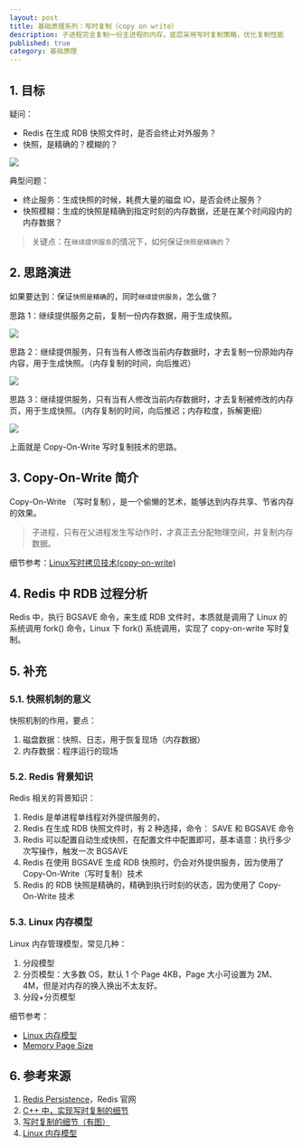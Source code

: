 ```yaml
---
layout: post
title: 基础原理系列：写时复制（copy on write）
description: 子进程完全复制一份主进程的内存，底层采用写时复制策略，优化复制性能
published: true
category: 基础原理
---
```



## 1. 目标

疑问：

* Redis 在生成 RDB 快照文件时，是否会终止对外服务？
* 快照，是精确的？模糊的？

![](redis-multi-process-demo.png)

典型问题：

* 终止服务：生成快照的时候，耗费大量的磁盘 IO，是否会终止服务？
* 快照模糊：生成的快照是精确到指定时刻的内存数据，还是在某个时间段内的内存数据？

> 关键点：在`继续提供服务`的情况下，如何保证`快照是精确的`？

## 2. 思路演进

如果要达到：保证`快照是精确`的，同时`继续提供服务`，怎么做？
 
思路 1：继续提供服务之前，复制一份内存数据，用于生成快照。

![](fork-and-copy.png)

 
思路 2：继续提供服务，只有当有人修改当前内存数据时，才去复制一份原始内存内容，用于生成快照。（内存复制的时间，向后推迟）

![](fork-and-copy-until-edit.png)

思路 3：继续提供服务，只有当有人修改当前内存数据时，才去复制被修改的内存页，用于生成快照。（内存复制的时间，向后推迟；内存粒度，拆解更细）

![](fork-and-copy-small-unit-until-edit.png)
 
上面就是 Copy-On-Write 写时复制技术的思路。

## 3. Copy-On-Write 简介

Copy-On-Write （写时复制），是一个偷懒的艺术，能够达到内存共享、节省内存的效果。

> 子进程，只有在父进程发生写动作时，才真正去分配物理空间，并复制内存数据。

细节参考：[Linux写时拷贝技术(copy-on-write)](http://www.cnblogs.com/biyeymyhjob/archive/2012/07/20/2601655.html)

## 4. Redis 中 RDB 过程分析

Redis 中，执行 BGSAVE 命令，来生成 RDB 文件时，本质就是调用了 Linux 的系统调用 fork() 命令，Linux 下 fork() 系统调用，实现了 copy-on-write 写时复制。

## 5. 补充

### 5.1. 快照机制的意义

快照机制的作用，要点：

1. 磁盘数据：快照、日志，用于恢复现场（内存数据）
1. 内存数据：程序运行的现场

### 5.2. Redis 背景知识

Redis 相关的背景知识：

1. Redis 是单进程单线程对外提供服务的，
1. Redis 在生成 RDB 快照文件时，有 2 种选择，命令： SAVE 和 BGSAVE 命令
1. Redis 可以配置自动生成快照，在配置文件中配置即可，基本语意：执行多少次写操作，触发一次 BGSAVE
1. Redis 在使用 BGSAVE 生成 RDB 快照时，仍会对外提供服务，因为使用了 Copy-On-Write（写时复制）技术
1. Redis 的 RDB 快照是精确的，精确到执行时刻的状态，因为使用了 Copy-On-Write 技术

### 5.3. Linux 内存模型

Linux 内存管理模型，常见几种：

1. 分段模型
1. 分页模型：大多数 OS，默认 1 个 Page 4KB，Page 大小可设置为 2M、4M，但是对内存的换入换出不太友好。
1. 分段+分页模型

细节参考：

* [Linux 内存模型](http://www.ibm.com/developerworks/cn/linux/l-memmod/)
* [Memory Page Size](http://stackoverflow.com/q/16976544)

## 6. 参考来源

1. [Redis Persistence](http://redis.io/topics/persistence)，Redis 官网
1. [C++ 中，实现写时复制的细节](http://blog.csdn.net/haoel/article/details/24077)
1. [写时复制的细节（有图）](http://www.cnblogs.com/biyeymyhjob/archive/2012/07/20/2601655.html)
1. [Linux 内存模型](http://www.ibm.com/developerworks/cn/linux/l-memmod/)
























[NingG]:    http://ningg.github.com  "NingG"










